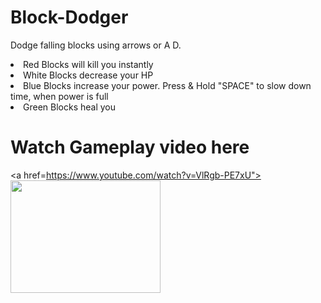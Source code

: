 Block-Dodger
====
Dodge falling blocks using arrows or A D.
<ui> 
<li> 
Red Blocks will kill you instantly
</li>
<li> 
White Blocks decrease your HP
</li>
<li>
Blue Blocks increase your power. Press & Hold "SPACE" to slow down time, when power is full
</li>
<li>
Green Blocks heal you 
</li>
</ui>

# Watch Gameplay video here
<a href=https://www.youtube.com/watch?v=VlRgb-PE7xU"><img src="https://user-images.githubusercontent.com/23034890/34437659-46ebbfe0-ecb1-11e7-8c37-df303dcf9f91.jpg" width="240" height="180"></a>
